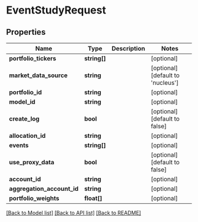 # EventStudyRequest

## Properties
Name | Type | Description | Notes
------------ | ------------- | ------------- | -------------
**portfolio_tickers** | **string[]** |  | [optional] 
**market_data_source** | **string** |  | [optional] [default to 'nucleus']
**portfolio_id** | **string** |  | [optional] 
**model_id** | **string** |  | [optional] 
**create_log** | **bool** |  | [optional] [default to false]
**allocation_id** | **string** |  | [optional] 
**events** | **string[]** |  | [optional] 
**use_proxy_data** | **bool** |  | [optional] [default to false]
**account_id** | **string** |  | [optional] 
**aggregation_account_id** | **string** |  | [optional] 
**portfolio_weights** | **float[]** |  | [optional] 

[[Back to Model list]](../README.md#documentation-for-models) [[Back to API list]](../README.md#documentation-for-api-endpoints) [[Back to README]](../README.md)


